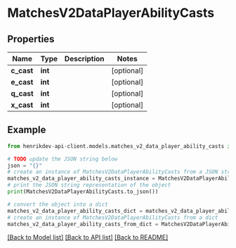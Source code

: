 # MatchesV2DataPlayerAbilityCasts


## Properties

Name | Type | Description | Notes
------------ | ------------- | ------------- | -------------
**c_cast** | **int** |  | [optional] 
**e_cast** | **int** |  | [optional] 
**q_cast** | **int** |  | [optional] 
**x_cast** | **int** |  | [optional] 

## Example

```python
from henrikdev-api-client.models.matches_v2_data_player_ability_casts import MatchesV2DataPlayerAbilityCasts

# TODO update the JSON string below
json = "{}"
# create an instance of MatchesV2DataPlayerAbilityCasts from a JSON string
matches_v2_data_player_ability_casts_instance = MatchesV2DataPlayerAbilityCasts.from_json(json)
# print the JSON string representation of the object
print(MatchesV2DataPlayerAbilityCasts.to_json())

# convert the object into a dict
matches_v2_data_player_ability_casts_dict = matches_v2_data_player_ability_casts_instance.to_dict()
# create an instance of MatchesV2DataPlayerAbilityCasts from a dict
matches_v2_data_player_ability_casts_from_dict = MatchesV2DataPlayerAbilityCasts.from_dict(matches_v2_data_player_ability_casts_dict)
```
[[Back to Model list]](../README.md#documentation-for-models) [[Back to API list]](../README.md#documentation-for-api-endpoints) [[Back to README]](../README.md)


